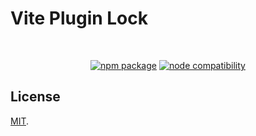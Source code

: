# Vite Plugin Lock

<br/>
<p align="center">
  <a href="https://www.npmjs.com/package/vite-plugin-lock"><img src="https://img.shields.io/npm/v/vite-plugin-lock.svg" alt="npm package"></a>
  <a href="https://nodejs.org/en/about/previous-releases"><img src="https://img.shields.io/node/v/vite.svg" alt="node compatibility"></a>
</p>

## License

[MIT](LICENSE).
